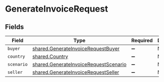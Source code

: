 # GenerateInvoiceRequest


## Fields

| Field                                                                                                 | Type                                                                                                  | Required                                                                                              | Description                                                                                           |
| ----------------------------------------------------------------------------------------------------- | ----------------------------------------------------------------------------------------------------- | ----------------------------------------------------------------------------------------------------- | ----------------------------------------------------------------------------------------------------- |
| `buyer`                                                                                               | [shared.GenerateInvoiceRequestBuyer](../../../sdk/models/shared/generateinvoicerequestbuyer.md)       | :heavy_minus_sign:                                                                                    | N/A                                                                                                   |
| `country`                                                                                             | [shared.Country](../../../sdk/models/shared/country.md)                                               | :heavy_minus_sign:                                                                                    | N/A                                                                                                   |
| `scenario`                                                                                            | [shared.GenerateInvoiceRequestScenario](../../../sdk/models/shared/generateinvoicerequestscenario.md) | :heavy_minus_sign:                                                                                    | N/A                                                                                                   |
| `seller`                                                                                              | [shared.GenerateInvoiceRequestSeller](../../../sdk/models/shared/generateinvoicerequestseller.md)     | :heavy_minus_sign:                                                                                    | N/A                                                                                                   |